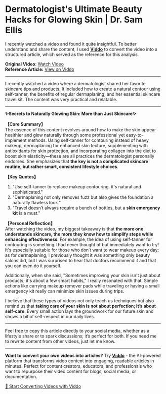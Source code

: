 # Dermatologist's Ultimate Beauty Hacks for Glowing Skin | Dr. Sam Ellis

I recently watched a video and found it quite insightful. To better understand and share the content, I used **[Viddo](https://viddo.pro/)** to convert the video into a structured article, which served as the reference for this analysis.

**Original Video:** [Watch Video](https://www.youtube.com/watch?v=gfARMOdPfUk)  
**Reference Article:** [View on Viddo](https://viddo.pro/zh/video-result/9ed51550-d213-4e4e-81d5-f3fda2aacb62)

---

I recently watched a video where a dermatologist shared her favorite skincare tips and products. It included how to create a natural contour using self-tanner, the benefits of regular dermaplaning, and her essential skincare travel kit. The content was very practical and relatable.

---

**✨Secrets to Naturally Glowing Skin: More than Just Skincare✨**

**【Core Summary】**  
The essence of this content revolves around how to make the skin appear healthier and glow naturally through some professional yet easy-to-implement methods. Using self-tanner for contouring instead of heavy makeup, dermaplaning for enhanced skin texture, supplementing with antioxidants for skin protection, and incorporating collagen into the diet to boost skin elasticity—these are all practices the dermatologist personally endorses. She emphasizes that **the key is not a complicated skincare routine, but rather smart, consistent lifestyle choices**.

**【Key Quotes】**  
1. "Use self-tanner to replace makeup contouring, it's natural and sophisticated."  
2. "Dermaplaning not only removes fuzz but also gives the foundation a naturally flawless look."  
3. "Travel doesn’t always require a bunch of bottles, but a **skin emergency kit** is a must."

**【Personal Reflection】**  
After watching the video, my biggest takeaway is that **the more one understands skincare, the more they know how to simplify steps while enhancing effectiveness**. For example, the idea of using self-tanner for contouring is something I had never thought of but immediately want to try! It's especially suitable for those who don’t want to wear makeup every day; as for dermaplaning, I previously thought it was something only beauty salons did, but I was surprised to hear that doctors recommend it and that you can even do it yourself.

Additionally, when she said, "Sometimes improving your skin isn't just about products; it's about a few smart habits," I really resonated with that. Simple actions like carrying makeup remover pads while traveling or having a small emergency kit really can minimize skin issues during trips.

I believe that these types of videos not only teach us techniques but also remind us that **taking care of your skin is not about perfection; it’s about self-care**. Every small action lays the groundwork for our future skin and shows a bit of self-respect in our daily lives.

---

Feel free to copy this article directly to your social media, whether as a lifestyle share or to spark discussions; it’s perfect for both. If you need me to rewrite content from other videos, just let me know.

---

**Want to convert your own videos into articles?** Try **[Viddo](https://viddo.pro/)** - the AI-powered platform that transforms video content into engaging, readable articles in minutes. Perfect for content creators, educators, and professionals who want to repurpose their video content for blogs, social media, or documentation.

[🚀 Start Converting Videos with Viddo](https://viddo.pro/)